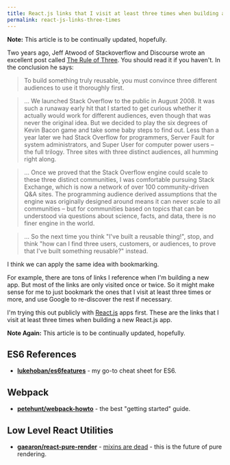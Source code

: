 ```yaml
---
title: React.js links that I visit at least three times when building a new app
permalink: react-js-links-three-times
---
```


**Note:** This article is to be continually updated, hopefully.

Two years ago, Jeff Atwood of Stackoverflow and Discourse wrote an excellent post called [The Rule of Three](http://blog.codinghorror.com/rule-of-three/). You should read it if you haven't. In the conclusion he says:

> To build something truly reusable, you must convince three different audiences to use it thoroughly first.

> ... We launched Stack Overflow to the public in August 2008. It was such a runaway early hit that I started to get curious whether it actually would work for different audiences, even though that was never the original idea. But we decided to play the six degrees of Kevin Bacon game and take some baby steps to find out. Less than a year later we had Stack Overflow for programmers, Server Fault for system administrators, and Super User for computer power users – the full trilogy. Three sites with three distinct audiences, all humming right along.

> ... Once we proved that the Stack Overflow engine could scale to these three distinct communities, I was comfortable pursuing Stack Exchange, which is now a network of over 100 community-driven Q&A sites. The programming audience derived assumptions that the engine was originally designed around means it can never scale to all communities – but for communities based on topics that can be understood via questions about science, facts, and data, there is no finer engine in the world.

> ... So the next time you think "I've built a reusable thing!", stop, and think "how can I find three users, customers, or audiences, to prove that I've built something reusable?" instead.

I think we can apply the same idea with bookmarking.

For example, there are tons of links I reference when I'm building a new app. But most of the links are only visited once or twice. So it might make sense for me to just bookmark the ones that I visit at least three times or more, and use Google to re-discover the rest if necessary.

I'm trying this out publicly with [React.js](http://facebook.github.io/react/) apps first. These are the links that I visit at least three times when building a new React.js app.

**Note Again:** This article is to be continually updated, hopefully.

## ES6 References

- **[lukehoban/es6features](https://github.com/lukehoban/es6features)** - my go-to cheat sheet for ES6.

## Webpack

- **[petehunt/webpack-howto](https://github.com/petehunt/webpack-howto)** - the best "getting started" guide.

## Low Level React Utilities

- **[gaearon/react-pure-render](https://github.com/gaearon/react-pure-render)** - [mixins are dead](https://medium.com/@dan_abramov/mixins-are-dead-long-live-higher-order-components-94a0d2f9e750) - this is the future of pure rendering.
